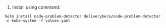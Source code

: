 1. Install using command:
```
helm install node-problem-detector deliveryhero/node-problem-detector -n kube-system -f values.yaml
```
